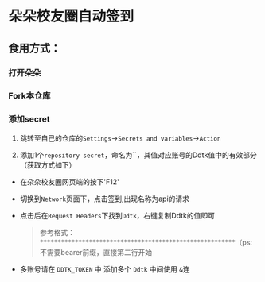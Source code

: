 # 朵朵校友圈自动签到

## 食用方式：

### 打开朵朵
### **Fork**本仓库



### 添加**secret**

1. 跳转至自己的仓库的`Settings`->`Secrets and variables`->`Action`

2. 添加1个`repository secret`，命名为``，其值对应账号的Ddtk值中的有效部分（获取方式如下）

- 在朵朵校友圈网页端的按下'F12'

- 切换到`Network`页面下，点击签到,出现名称为api的请求

- 点击后在`Request Headers`下找到`Ddtk`，右键复制Ddtk的值即可

  > 参考格式：********************************************************（ps:不需要bearer前缀，直接第二行开始


- 多账号请在 `DDTK_TOKEN` 中 添加多个 `Ddtk` 中间使用 `&`连
